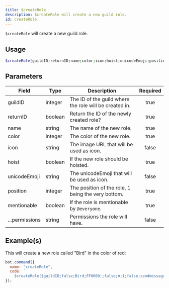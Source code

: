 ```yaml
---
title: $createRole
description: $createRole will create a new guild role.
id: createRole
---
```


`$createRole` will create a new guild role.

## Usage

```php
$createRole[guildID;returnID;name;color;icon;hoist;unicodeEmoji;position;mentionable;...permissions]
```

## Parameters

| Field          | Type    | Description                                            | Required |
| -------------- | ------- | ------------------------------------------------------ | :------: |
| guildID        | integer | The ID of the guild where the role will be created in. |   true   |
| returnID       | boolean | Return the ID of the newly created role?               |   true   |
| name           | string  | The name of the new role.                              |   true   |
| color          | integer | The color of the new role.                             |   true   |
| icon           | string  | The image URL that will be used as icon.               |  false   |
| hoist          | boolean | If the new role should be hoisted.                     |   true   |
| unicodeEmoji   | string  | The unicodeEmoji that will be used as icon.            |  false   |
| position       | integer | The position of the role, 1 being the very bottom.     |   true   |
| mentionable    | boolean | If the role is mentionable by `@everyone`.             |   true   |
| ...permissions | string  | Permissions the role will have.                        |  false   |

## Example(s)

This will create a new role called "Bird" in the color of red:

```javascript
bot.command({
  name: "createRole",
  code: `
    $createRole[$guildID;false;Bird;FF0000;;false;❤;1;false;sendmessages]`,
});
```
